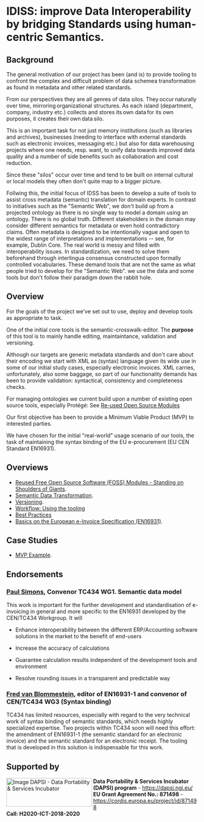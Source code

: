 
# IDISS: improve Data Interoperability by bridging Standards using human-centric Semantics.

## Background

The general motivation of our project has been (and is) to provide tooling to confront the complex and difficult problem of data schemea transformation as found in metadata and other related standards.

From our perspectives they are all genres of data silos. They occur naturally over time, mirroring organizational structures. As each island (department, company, industry etc.) collects and stores its own data for its own purposes, it creates their own data silo.

This is an important task for not just memory institutions (such as libraries and archives), businesses (needing to interface with external standards such as electronic invoices, messaging etc.) but also for data warehousing projects where one needs, resp. want, to unify data towards improved data quality and a number of side benefits such as collaboration and cost reduction.

Since these "silos" occur over time and tend to be built on internal cultural or local models they often don't quite map to a bigger picture.

Follwing this, the initial focus of IDSS has been to develop a suite of tools to assist cross metadata (semantic) translation for domain experts. In contrast to initiatives such as the "Semantic Web", we don't build up from a projected ontology as there is no single way to model a domain using an ontology. There is no global truth. Different stakeholders in the domain may consider different semantics for metadata or even hold contradictory claims. Often metadata is designed to be intentionally vague and open to the widest range of interpretations and implementations -- see, for example, Dublin Core. The real world is messy and filled with interoperability issues. In standardization, we need to solve them beforehand through interlingua consensus constructed upon formally controlled vocabularies. These demand tools that are not the same as what people tried to develop for the "Semantic Web". we use the data and some tools but don't follow their paradigm down the rabbit hole.


## Overview

For the goals of the project we've set out to use, deploy and develop tools as appropriate to task.

One of the initial core tools is the semantic-crosswalk-editor. The **purpose** of this tool is to mainly handle editing, maintaintance, validation and versioning.

Although our targets are generic metadata standards and don't care about their encoding we start with XML as (syntax) language given its wide use in some of our initial study cases, especially electronic invoices. XML carries, unfortunately, also some baggage, so part of our functionality demands has been to provide validation: syntactical, consistency and completeness checks.

For managing ontologies we current build upon a number of existing open source tools, especially Protégé: See [Re-used Open Source Modules](./docs/Foss.md)

Our first objective has been to provide a Minimum Viable Product (MVP) to interested parties.

We have chosen for the initial "real-world" usage scenario of our tools, the task of maintaining the syntax binding of the EU e-procurement (EU CEN Standard EN16931).

## Overviews

* [Reused Free Open Source Software (FOSS) Modules - Standing on Shoulders of Giants](./docs/Foss.md).
* [Semantic Data Transformation](./docs/Semantics.md).
* [Versioning](./docs/Versioning.md). 
* [Workflow: Using the tooling](./docs/Workflow.md)
* [Best Practices](./docs/BestPractices.md)
* [Basics on the European e-Invoice Specification (EN16931)](./docs/EN16931.md).

## Case Studies
* [MVP Example](./docs/Example.md).

## Endorsements

### [Paul Simons](https://www.linkedin.com/in/paulsimonscb/), Convenor TC434 WG1. Semantic data model

This work is important for the further development and standardisation of e-invoicing in general and more specific to the EN16931 developed by the CEN/TC434 Workgroup.
It will

* Enhance interoperability between the different ERP/Accounting software solutions in the market to the benefit of end-users

* Increase the accuracy of calculations
* Guarantee calculation results independent of the development tools and environment
* Resolve rounding issues in a transparent and predictable way

### [Fred van Blommestein](https://www.linkedin.com/in/fred-van-blommestein-7871b43/), editor of EN16931-1 and convenor of CEN/TC434 WG3 (Syntax binding)

TC434 has limited resources, especially with regard to the very technical work of syntax binding of semantic standards, which needs highly specialized expertise. Two projects within TC434 soon will need this effort: the amendment of EN16931-1 (the semantic standard for an electronic invoice) and the semantic standard for an electronic receipt. The tooling that is developed in this solution is indispensable for this work.

## Supported by

<div>
	<a href="https://www.ngi.eu/"><img alt="Image DAPSI - Data Portability & Services Incubator" src="https://dapsi.ngi.eu/wp-content/uploads/2020/01/NGI_DAPSI_Tag-color-positive-large.png" width="225" height="75" align="left"></a>
</div>
<div>
	<b>Data Portability & Services Incubator (DAPSI) program</b> - <a href="https://dapsi.ngi.eu/">https://dapsi.ngi.eu/</a> <br/>
	<b>EU Grant Agreement No.: 871498</b> - <a href="https://cordis.europa.eu/project/id/871498">https://cordis.europa.eu/project/id/871498</a> <br/>
	<b>Call: H2020-ICT-2018-2020</b>
</div>
